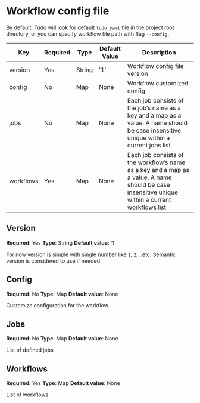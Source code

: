 # Workflow config file
By default, Tudo will look for default `tudo.yaml` file in the project root directory, or you can specify workflow file path with flag `--config`.

| Key              | Required | Type     | Default Value | Description                                  |
|------------------|----------|----------|---------------|----------------------------------------------|
| version          | Yes      | String   | '1'           | Workflow config file version                 |
| config           | No       | Map      | None          | Workflow customized config                   |
| jobs             | No       | Map      | None          | Each job consists of the job’s name as a key and a map as a value. A name should be case insensitive unique within a current jobs list    |
| workflows        | Yes      | Map      | None          | Each job consists of the workflow’s name as a key and a map as a value. A name should be case insensitive unique within a current workflows list    |

## Version
**Required**: Yes
**Type**: String
**Default value**: '1'

For now version is simple with single number like `1`, `2`, ..etc. Semantic version is considered to use if needed.

## Config
**Required**: No
**Type**: Map
**Default value**: None

Customize configuration for the workflow.

## Jobs
**Required**: No
**Type**: Map
**Default value**: None

List of defined jobs 

## Workflows
**Required**: Yes
**Type**: Map
**Default value**: None

List of workflows